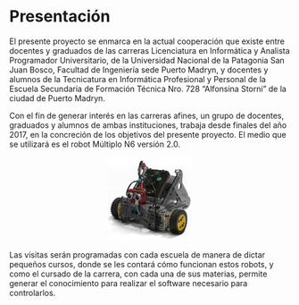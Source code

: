 # Presentación
El presente proyecto se enmarca en la actual cooperación que existe entre docentes y graduados de las carreras Licenciatura en Informática y Analista Programador Universitario, de la Universidad Nacional de la Patagonia San Juan Bosco, Facultad de Ingeniería sede Puerto Madryn, y docentes y alumnos de la Tecnicatura en Informática Profesional y Personal de la Escuela Secundaria de Formación Técnica Nro. 728 “Alfonsina Storni” de la ciudad de Puerto Madryn.

Con el fin de generar interés en las carreras afines, un grupo de docentes, graduados y alumnos de ambas instituciones, trabaja desde finales del año 2017, en la concreción de los objetivos del presente proyecto. El medio que se utilizará es el robot Múltiplo N6 versión 2.0.

<center>
<img src="https://raw.githubusercontent.com/proyecto-futbol-unpsjb/website/master/img/n6max6_500x0.jpg" height="150" width="150" title="Robot Multiplo N6" alt="Robot Multiplo N6">
</center>

Las visitas serán programadas con cada escuela de manera de dictar pequeños cursos, donde se les contará cómo funcionan estos robots, y como el cursado de la carrera, con cada una de sus materias, permite generar el conocimiento para realizar el software necesario para controlarlos.
